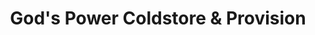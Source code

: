 ---
title: "God's Power Coldstore & Provision"
url: /accra/gods-power-coldstore-and-provision/
shop: butcher
---